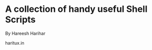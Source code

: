 <!DOCTYPE html>
<html>
<body>

<h1>A collection of handy useful Shell Scripts</h1>
<p>By Hareesh Harihar</p>
<p>haritux.in</p>
</body>
</html>
